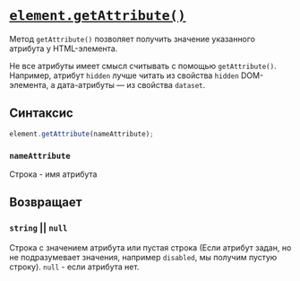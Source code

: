 # [`element.getAttribute()`](../index.md)

Метод `getAttribute()` позволяет получить значение указанного атрибута у HTML-элемента.

Не все атрибуты имеет смысл считывать с помощью `getAttribute()`. Например, атрибут `hidden` лучше читать из свойства `hidden` DOM-элемента, а дата-атрибуты — из свойства `dataset`.

## Синтаксис

```js
element.getAttribute(nameAttribute);
```

### `nameAttribute`

Строка - имя атрибута

## Возвращает

### `string` || `null`

Строка с значением атрибута или пустая строка (Если атрибут задан, но не подразумевает значения, например `disabled`, мы получим пустую строку). `null` - если атрибута нет.
